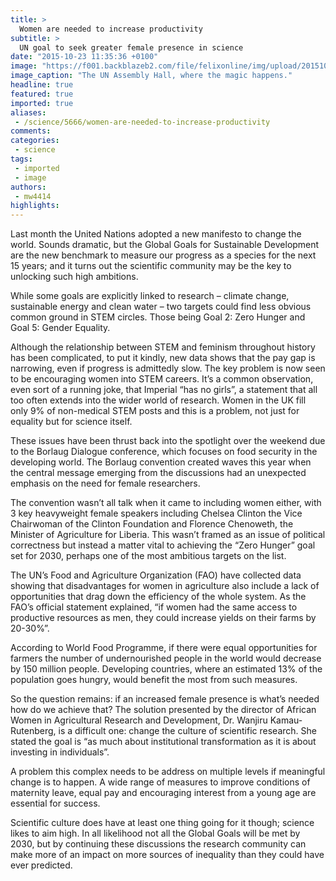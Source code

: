 ```yaml
---
title: >
  Women are needed to increase productivity
subtitle: >
  UN goal to seek greater female presence in science
date: "2015-10-23 11:35:36 +0100"
image: "https://f001.backblazeb2.com/file/felixonline/img/upload/201510231237-cj914-un_general_assembly_hall-copy.jpg"
image_caption: "The UN Assembly Hall, where the magic happens."
headline: true
featured: true
imported: true
aliases:
 - /science/5666/women-are-needed-to-increase-productivity
comments:
categories:
 - science
tags:
 - imported
 - image
authors:
 - mw4414
highlights:
---
```


Last month the United Nations adopted a new manifesto to change the world. Sounds dramatic, but the Global Goals for Sustainable Development are the new benchmark to measure our progress as a species for the next 15 years; and it turns out the scientific community may be the key to unlocking such high ambitions.

While some goals are explicitly linked to research – climate change, sustainable energy and clean water – two targets could find less obvious common ground in STEM circles. Those being Goal 2: Zero Hunger and Goal 5: Gender Equality.

Although the relationship between STEM and feminism throughout history has been complicated, to put it kindly, new data shows that the pay gap is narrowing, even if progress is admittedly slow. The key problem is now seen to be encouraging women into STEM careers. It’s a common observation, even sort of a running joke, that Imperial “has no girls”, a statement that all too often extends into the wider world of research. Women in the UK fill only 9% of non-medical STEM posts and this is a problem, not just for equality but for science itself.

These issues have been thrust back into the spotlight over the weekend due to the Borlaug Dialogue conference, which focuses on food security in the developing world. The Borlaug convention created waves this year when the central message emerging from the discussions had an unexpected emphasis on the need for female researchers.

The convention wasn’t all talk when it came to including women either, with 3 key heavyweight female speakers including Chelsea Clinton the Vice Chairwoman of the Clinton Foundation and Florence Chenoweth, the Minister of Agriculture for Liberia. This wasn’t framed as an issue of political correctness but instead a matter vital to achieving the “Zero Hunger” goal set for 2030, perhaps one of the most ambitious targets on the list.

The UN’s Food and Agriculture Organization (FAO) have collected data showing that disadvantages for women in agriculture also include a lack of opportunities that drag down the efficiency of the whole system. As the FAO’s official statement explained, “if women had the same access to productive resources as men, they could increase yields on their farms by 20-30%”.

According to World Food Programme, if there were equal opportunities for farmers the number of undernourished people in the world would decrease by 150 million people. Developing countries, where an estimated 13% of the population goes hungry, would benefit the most from such measures.

So the question remains: if an increased female presence is what’s needed how do we achieve that? The solution presented by the director of African Women in Agricultural Research and Development, Dr. Wanjiru Kamau-Rutenberg, is a difficult one: change the culture of scientific research. She stated the goal is “as much about institutional transformation as it is about investing in individuals”.

A problem this complex needs to be address on multiple levels if meaningful change is to happen. A wide range of measures to improve conditions of maternity leave, equal pay and encouraging interest from a young age are essential for success.

Scientific culture does have at least one thing going for it though; science likes to aim high. In all likelihood not all the Global Goals will be met by 2030, but by continuing these discussions the research community can make more of an impact on more sources of inequality than they could have ever predicted.
